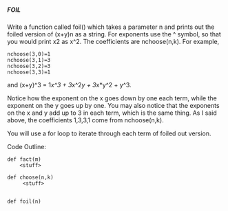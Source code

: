 ##### FOIL
Write a function called foil() which takes a parameter n and prints out the foiled version of (x+y)n as a string. For 
exponents use the ^ symbol, so that you would print x2 as x^2. The coefficients are nchoose(n,k). For example, 
```
nchoose(3,0)=1
nchoose(3,1)=3
nchoose(3,2)=3
nchoose(3,3)=1
```
and (x+y)^3 = 1*x^3 + 3*x^2*y + 3*x*y^2 + y^3. 

Notice how the exponent on the x goes down by one each term, while the exponent on the y goes up by one. You may also 
notice that the exponents on the x and y add up to 3 in each term, which is the same thing. As I said above, the 
coefficients 1,3,3,1 come from nchoose(n,k).

You will use a for loop to iterate through each term of foiled out version.


Code Outline:
```
def fact(m)
    <stuff>

def choose(n,k)
     <stuff>


def foil(n)
```
